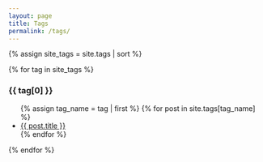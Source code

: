 ```yaml
---
layout: page
title: Tags
permalink: /tags/
---
```


<div class="tag-posts">

{% assign site_tags = site.tags | sort %}

{% for tag in site_tags %}
   <h3 id="{{ tag[0] | slugify }}">{{ tag[0] }}</h3>
   <ul>
   {% assign tag_name = tag | first %}
   {% for post in site.tags[tag_name] %}
        <li>
            <a href="{{ post.url | prepend: site.baseurl }}.html">{{ post.title }}</a>
        </li>
   {% endfor %}
    </ul>
{% endfor %}

</div>


